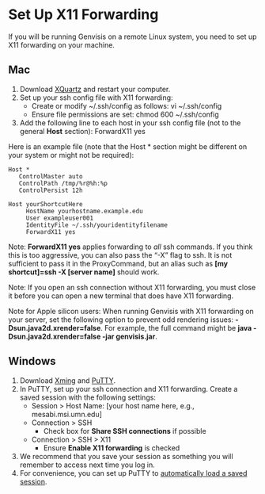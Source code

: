 # Set Up X11 Forwarding 

If you will be running Genvisis on a remote Linux system, you need to set up X11 forwarding on your machine.

## Mac 
1. Download [XQuartz](https://www.xquartz.org/) and restart your computer.
2. Set up your ssh config file with X11 forwarding:
   - Create or modify ~/.ssh/config as follows: vi ~/.ssh/config
   - Ensure file permissions are set: chmod 600 ~/.ssh/config
3. Add the following line to each host in your ssh config file (not to the general **Host** section): ForwardX11 yes

Here is an example file (note that the Host * section might be different on your system or might not be required):

   ```
Host *
      ControlMaster auto
      ControlPath /tmp/%r@%h:%p
      ControlPersist 12h
        
Host yourShortcutHere
        HostName yourhostname.example.edu
        User exampleuser001
        IdentityFile ~/.ssh/youridentityfilename
        ForwardX11 yes
   ```

Note: **ForwardX11 yes** applies forwarding to *all* ssh commands. If you think this is too aggressive, you can also pass the “-X” flag to ssh. It is not sufficient to pass it in the ProxyCommand, but an alias such as **[my shortcut]=ssh -X [server name]** should work.

Note: If you open an ssh connection without X11 forwarding, you must close it before you can open a new terminal that does have X11 forwarding.

Note for Apple silicon users: When running Genvisis with X11 forwarding on your server, set the following option to prevent odd rendering issues: **-Dsun.java2d.xrender=false**. For example, the full command might be **java -Dsun.java2d.xrender=false -jar genvisis.jar**.


## Windows
1. Download [Xming](https://xming.en.softonic.com/download) and [PuTTY](https://www.putty.org/).
2. In PuTTY, set up your ssh connection and X11 forwarding. Create a saved session with the following settings:
   - Session > Host Name: [your host name here, e.g., mesabi.msi.umn.edu]
   - Connection > SSH
      - Check box for **Share SSH connections** if possible
   - Connection > SSH > X11
      - Ensure **Enable X11 forwarding** is checked
3. We recommend that you save your session as something you will remember to access next time you log in.
4. For convenience, you can set up PuTTY to [automatically load a saved session](https://documentation.help/PuTTY/using-cmdline-load.html).
